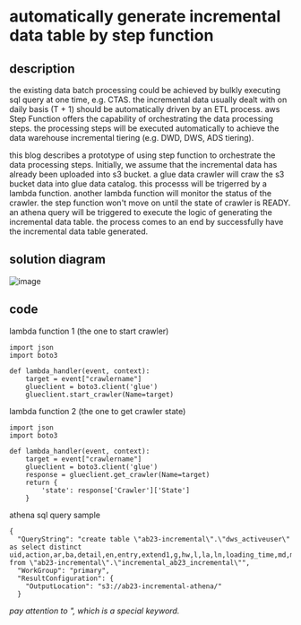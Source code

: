 # automatically generate incremental data table by step function

## description
the existing data batch processing could be achieved by bulkly executing sql query at one time, e.g. CTAS. the incremental data usually dealt with on daily basis (T + 1) should be automatically driven by an ETL process. aws Step Function offers the capability of orchestrating the data processing steps. the processing steps will be executed automatically to achieve the data warehouse incremental tiering (e.g. DWD, DWS, ADS tiering). 

this blog describes a prototype of using step function to orchestrate the data processing steps. Initially, we assume that the incremental data has already been uploaded into s3 bucket. a glue data crawler will craw the s3 bucket data into glue data catalog. this processs will be trigerred by a lambda function. another lambda function will monitor the status of the crawler. the step function won't move on until the state of crawler is READY. an athena query will be triggered to execute the logic of generating the incremental data table. the process comes to an end by successfully have the incremental data table generated.

## solution diagram
![image](https://user-images.githubusercontent.com/97269758/151703845-c66e9052-5dd4-4afd-9098-e6b8782efbb8.png)

## code
lambda function 1 (the one to start crawler)
```
import json
import boto3

def lambda_handler(event, context):
    target = event["crawlername"]
    glueclient = boto3.client('glue')
    glueclient.start_crawler(Name=target)
```
lambda function 2 (the one to get crawler state)
```
import json
import boto3

def lambda_handler(event, context):
    target = event["crawlername"]
    glueclient = boto3.client('glue')
    response = glueclient.get_crawler(Name=target)
    return {
        'state': response['Crawler']['State']
    }
```
athena sql query sample
```
{
  "QueryString": "create table \"ab23-incremental\".\"dws_activeuser\" as select distinct uid,action,ar,ba,detail,en,entry,extend1,g,hw,l,la,ln,loading_time,md,mid,nw,open_ad_type from \"ab23-incremental\".\"incremental_ab23_incremental\"",
  "WorkGroup": "primary",
  "ResultConfiguration": {
    "OutputLocation": "s3://ab23-incremental-athena/"
  }
```
*pay attention to \", which is a special keyword.*
